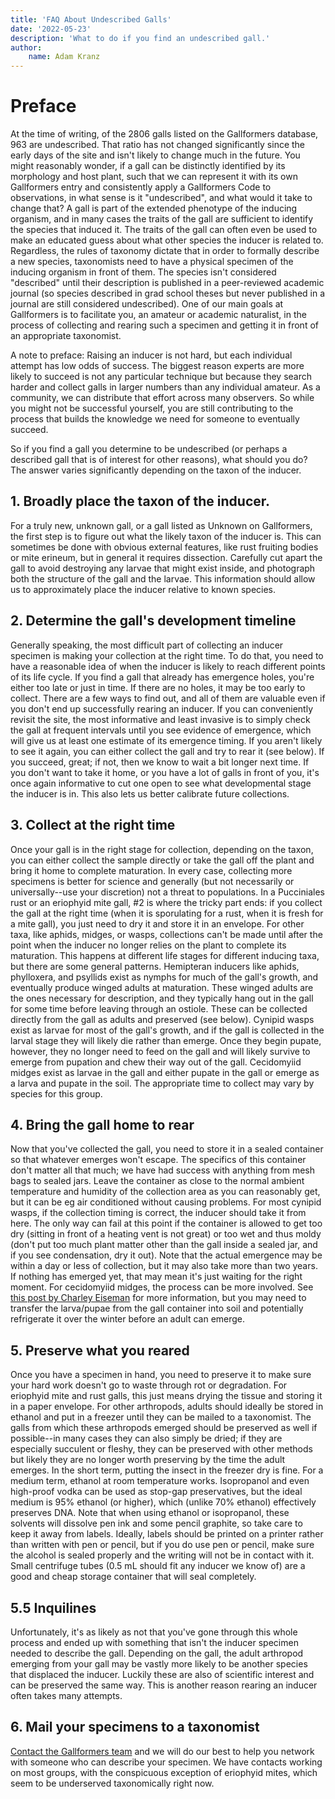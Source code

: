 ```yaml
---
title: 'FAQ About Undescribed Galls'
date: '2022-05-23'
description: 'What to do if you find an undescribed gall.'
author:
    name: Adam Kranz
---
```

# Preface

At the time of writing, of the 2806 galls listed on the Gallformers database, 963 are undescribed. That ratio has not changed significantly since the early days of the site and isn't likely to change much in the future. 
You might reasonably wonder, if a gall can be distinctly identified by its morphology and host plant, such that we can represent it with its own Gallformers entry and consistently apply a Gallformers Code to observations, in what sense is it "undescribed", and what would it take to change that?
A gall is part of the extended phenotype of the inducing organism, and in many cases the traits of the gall are sufficient to identify the species that induced it. The traits of the gall can often even be used to make an educated guess about what other species the inducer is related to. 
Regardless, the rules of taxonomy dictate that in order to formally describe a new species, taxonomists need to have a physical specimen of the inducing organism in front of them. The species isn't considered "described" until their description is published in a peer-reviewed academic journal (so species described in grad school theses but never published in a journal are still considered undescribed). 
One of our main goals at Gallformers is to facilitate you, an amateur or academic naturalist, in the process of collecting and rearing such a specimen and getting it in front of an appropriate taxonomist. 

A note to preface: Raising an inducer is not hard, but each individual attempt has low odds of success. The biggest reason experts are more likely to succeed is not any particular technique but because they search harder and collect galls in larger numbers than any individual amateur. As a community, we can distribute that effort across many observers. So while you might not be successful yourself, you are still contributing to the process that builds the knowledge we need for someone to eventually succeed. 

So if you find a gall you determine to be undescribed (or perhaps a described gall that is of interest for other reasons), what should you do?
The answer varies significantly depending on the taxon of the inducer. 

## 1. Broadly place the taxon of the inducer. 
  For a truly new, unknown gall, or a gall listed as Unknown on Gallformers, the first step is to figure out what the likely taxon of the inducer is. This can sometimes be done with obvious external features, like rust fruiting bodies or mite erineum, but in general it requires dissection. Carefully cut apart the gall to avoid destroying any larvae that might exist inside, and photograph both the structure of the gall and the larvae. This information should allow us to approximately place the inducer relative to known species.

## 2. Determine the gall's development timeline
  Generally speaking, the most difficult part of collecting an inducer specimen is making your collection at the right time. To do that, you need to have a reasonable idea of when the inducer is likely to reach different points of its life cycle. If you find a gall that already has emergence holes, you're either too late or just in time. If there are no holes, it may be too early to collect.
  There are a few ways to find out, and all of them are valuable even if you don't end up successfully rearing an inducer. 
  If you can conveniently revisit the site, the most informative and least invasive is to simply check the gall at frequent intervals until you see evidence of emergence, which will give us at least one estimate of its emergence timing. 
  If you aren't likely to see it again, you can either collect the gall and try to rear it (see below). If you succeed, great; if not, then we know to wait a bit longer next time. If you don't want to take it home, or you have a lot of galls in front of you, it's once again informative to cut one open to see what developmental stage the inducer is in. This also lets us better calibrate future collections.
  
## 3. Collect at the right time  
  Once your gall is in the right stage for collection, depending on the taxon, you can either collect the sample directly or take the gall off the plant and bring it home to complete maturation. In every case, collecting more specimens is better for science and generally (but not necessarily or universally--use your discretion) not a threat to populations.
  In a Pucciniales rust or an eriophyid mite gall, #2 is where the tricky part ends: if you collect the gall at the right time (when it is sporulating for a rust, when it is fresh for a mite gall), you just need to dry it and store it in an envelope. 
  For other taxa, like aphids, midges, or wasps, collections can't be made until after the point when the inducer no longer relies on the plant to complete its maturation. This happens at different life stages for different inducing taxa, but there are some general patterns. 
  Hemipteran inducers like aphids, phylloxera, and psyllids exist as nymphs for much of the gall's growth, and eventually produce winged adults at maturation. These winged adults are the ones necessary for description, and they typically hang out in the gall for some time before leaving through an ostiole. These can be collected directly from the gall as adults and preserved (see below).
  Cynipid wasps exist as larvae for most of the gall's growth, and if the gall is collected in the larval stage they will likely die rather than emerge. Once they begin pupate, however, they no longer need to feed on the gall and will likely survive to emerge from pupation and chew their way out of the gall. 
  Cecidomyiid midges exist as larvae in the gall and either pupate in the gall or emerge as a larva and pupate in the soil. The appropriate time to collect may vary by species for this group.
  
 ## 4. Bring the gall home to rear
   Now that you've collected the gall, you need to store it in a sealed container so that whatever emerges won't escape. The specifics of this container don't matter all that much; we have had success with anything from mesh bags to sealed jars. Leave the container as close to the normal ambient temperature and humidity of the collection area as you can reasonably get, but it can be eg air conditioned without causing problems. 
   For most cynipid wasps, if the collection timing is correct, the inducer should take it from here. The only way can fail at this point if the container is allowed to get too dry (sitting in front of a heating vent is not great) or too wet and thus moldy (don't put too much plant matter other than the gall inside a sealed jar, and if you see condensation, dry it out). Note that the actual emergence may be within a day or less of collection, but it may also take more than two years. If nothing has emerged yet, that may mean it's just waiting for the right moment.
   For cecidomyiid midges, the process can be more involved. See [this post by Charley Eiseman](https://bugtracks.wordpress.com/rearing/) for more information, but you may need to transfer the larva/pupae from the gall container into soil and potentially refrigerate it over the winter before an adult can emerge.
   
 ## 5. Preserve what you reared
   Once you have a specimen in hand, you need to preserve it to make sure your hard work doesn't go to waste through rot or degradation. 
   For eriophyid mite and rust galls, this just means drying the tissue and storing it in a paper envelope. 
   For other arthropods, adults should ideally be stored in ethanol and put in a freezer until they can be mailed to a taxonomist. The galls from which these arthropods emerged should be preserved as well if possible--in many cases they can also simply be dried; if they are especially succulent or fleshy, they can be preserved with other methods but likely they are no longer worth preserving by the time the adult emerges.
   In the short term, putting the insect in the freezer dry is fine. For a medium term, ethanol at room temperature works. Isopropanol and even high-proof vodka can be used as stop-gap preservatives, but the ideal medium is 95% ethanol (or higher), which (unlike 70% ethanol) effectively preserves DNA.
   Note that when using ethanol or isopropanol, these solvents will dissolve pen ink and some pencil graphite, so take care to keep it away from labels. Ideally, labels should be printed on a printer rather than written with pen or pencil, but if you do use pen or pencil, make sure the alcohol is sealed properly and the writing will not be in contact with it. 
   Small centrifuge tubes (0.5 mL should fit any inducer we know of) are a good and cheap storage container that will seal completely. 
   
 ## 5.5 Inquilines
   Unfortunately, it's as likely as not that you've gone through this whole process and ended up with something that isn't the inducer specimen needed to describe the gall. Depending on the gall, the adult arthropod emerging from your gall may be vastly more likely to be another species that displaced the inducer. Luckily these are also of scientific interest and can be preserved the same way. This is another reason rearing an inducer often takes many attempts.
   
  ## 6. Mail your specimens to a taxonomist
   [Contact the Gallformers team](mailto:gallformers@gmail.com) and we will do our best to help you network with someone who can describe your specimen. We have contacts working on most groups, with the conspicuous exception of eriophyid mites, which seem to be underserved taxonomically right now. 
  
